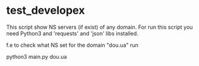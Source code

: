 # test_developex
This script show NS servers (if exist) of any domain.
For run this script you need Python3 and 'requests' and 'json' libs installed.

f.e to check what NS set for the domain "dou.ua" run

python3 main.py dou.ua 
